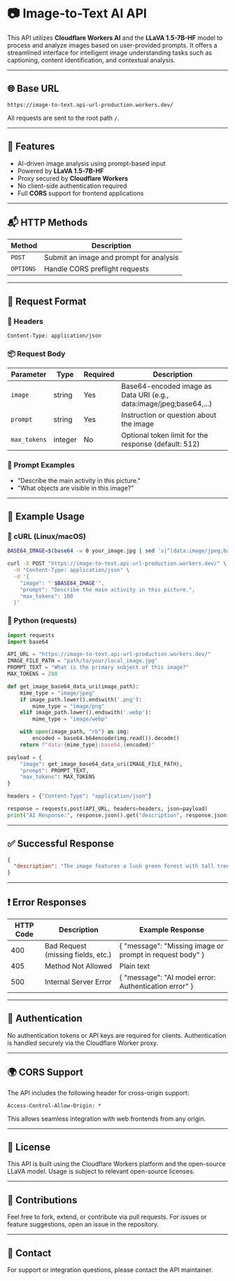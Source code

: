 # 📷 Image-to-Text AI API

This API utilizes **Cloudflare Workers AI** and the **LLaVA 1.5-7B-HF** model to process and analyze images based on user-provided prompts. It offers a streamlined interface for intelligent image understanding tasks such as captioning, content identification, and contextual analysis.

---

## 🌐 Base URL

```
https://image-to-text.api-url-production.workers.dev/
```

All requests are sent to the root path `/`.

---

## 🚀 Features

* AI-driven image analysis using prompt-based input
* Powered by **LLaVA 1.5-7B-HF**
* Proxy secured by **Cloudflare Workers**
* No client-side authentication required
* Full **CORS** support for frontend applications

---

## 📬 HTTP Methods

| Method    | Description                             |
| --------- | --------------------------------------- |
| `POST`    | Submit an image and prompt for analysis |
| `OPTIONS` | Handle CORS preflight requests          |

---

## 🧾 Request Format

### 🔐 Headers

```
Content-Type: application/json
```

### 📦 Request Body

| Parameter    | Type    | Required | Description                                                          |
| ------------ | ------- | -------- | -------------------------------------------------------------------- |
| `image`      | string  | Yes      | Base64-encoded image as Data URI (e.g., data\:image/jpeg;base64,...) |
| `prompt`     | string  | Yes      | Instruction or question about the image                              |
| `max_tokens` | integer | No       | Optional token limit for the response (default: 512)                 |

### 🧠 Prompt Examples

* "Describe the main activity in this picture."
* "What objects are visible in this image?"

---

## 🧪 Example Usage

### 📸 cURL (Linux/macOS)

```bash
BASE64_IMAGE=$(base64 -w 0 your_image.jpg | sed 's|^|data:image/jpeg;base64,|')

curl -X POST "https://image-to-text.api-url-production.workers.dev/" \
  -H "Content-Type: application/json" \
  -d '{
    "image": "'$BASE64_IMAGE'",
    "prompt": "Describe the main activity in this picture.",
    "max_tokens": 100
  }'
```

### 🐍 Python (requests)

```python
import requests
import base64

API_URL = "https://image-to-text.api-url-production.workers.dev/"
IMAGE_FILE_PATH = "path/to/your/local_image.jpg"
PROMPT_TEXT = "What is the primary subject of this image?"
MAX_TOKENS = 200

def get_image_base64_data_uri(image_path):
    mime_type = "image/jpeg"
    if image_path.lower().endswith('.png'):
        mime_type = "image/png"
    elif image_path.lower().endswith('.webp'):
        mime_type = "image/webp"

    with open(image_path, "rb") as img:
        encoded = base64.b64encode(img.read()).decode()
    return f"data:{mime_type};base64,{encoded}"

payload = {
    "image": get_image_base64_data_uri(IMAGE_FILE_PATH),
    "prompt": PROMPT_TEXT,
    "max_tokens": MAX_TOKENS
}

headers = {"Content-Type": "application/json"}

response = requests.post(API_URL, headers=headers, json=payload)
print("AI Response:", response.json().get("description", response.json()))
```

---

## ✅ Successful Response

```json
{
  "description": "The image features a lush green forest with tall trees and a sunny day. The sunlight is shining through the trees, creating a serene atmosphere."
}
```

---

## ❗ Error Responses

| HTTP Code | Description                        | Example Response                                         |
| --------- | ---------------------------------- | -------------------------------------------------------- |
| 400       | Bad Request (missing fields, etc.) | { "message": "Missing image or prompt in request body" } |
| 405       | Method Not Allowed                 | Plain text                                               |
| 500       | Internal Server Error              | { "message": "AI model error: Authentication error" }    |

---

## 🔐 Authentication

No authentication tokens or API keys are required for clients. Authentication is handled securely via the Cloudflare Worker proxy.

---

## 🌍 CORS Support

The API includes the following header for cross-origin support:

```
Access-Control-Allow-Origin: *
```

This allows seamless integration with web frontends from any origin.

---

## 📄 License

This API is built using the Cloudflare Workers platform and the open-source LLaVA model. Usage is subject to relevant open-source licenses.

---

## 🤝 Contributions

Feel free to fork, extend, or contribute via pull requests. For issues or feature suggestions, open an issue in the repository.

---

## 📧 Contact

For support or integration questions, please contact the API maintainer.
